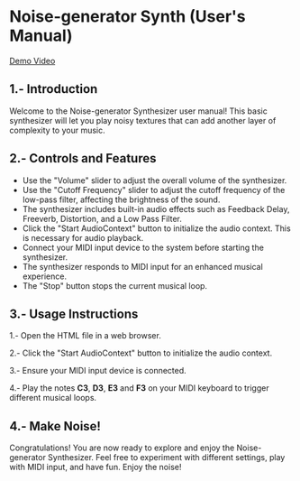 # Noise-generator Synth (User's Manual)

[Demo Video](https://drive.google.com/file/d/1HQLSPLuX-S6hAK1OmS7YKDxF_gyk47Q0/view?usp=sharing)

## 1.- Introduction
Welcome to the Noise-generator Synthesizer user manual! This basic synthesizer will let you play noisy textures that can add another layer of complexity to your music. 

## 2.- Controls and Features
- Use the "Volume" slider to adjust the overall volume of the synthesizer.
- Use the "Cutoff Frequency" slider to adjust the cutoff frequency of the low-pass filter, affecting the brightness of the sound.
- The synthesizer includes built-in audio effects such as Feedback Delay, Freeverb, Distortion, and a Low Pass Filter.
- Click the "Start AudioContext" button to initialize the audio context. This is necessary for audio playback.
- Connect your MIDI input device to the system before starting the synthesizer.
- The synthesizer responds to MIDI input for an enhanced musical experience.
- The "Stop" button stops the current musical loop.

## 3.- Usage Instructions
1.- Open the HTML file in a web browser.

2.- Click the "Start AudioContext" button to initialize the audio context.

3.- Ensure your MIDI input device is connected.

4.- Play the notes **C3**, **D3**, **E3** and **F3** on your MIDI keyboard to trigger different musical loops.

## 4.- Make Noise!
Congratulations! You are now ready to explore and enjoy the Noise-generator Synthesizer. Feel free to experiment with different settings, play with MIDI input, and have fun. Enjoy the noise!



